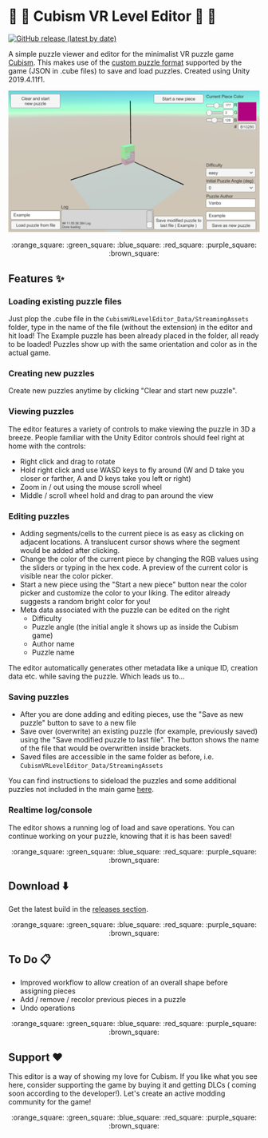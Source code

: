 # :jigsaw: :ice_cube: Cubism VR Level Editor :ice_cube: :jigsaw:
[![GitHub release (latest by date)](https://img.shields.io/github/v/release/DevPika/cubismvr-level-editor)](https://github.com/DevPika/cubismvr-level-editor/releases/latest)

A simple puzzle viewer and editor for the minimalist VR puzzle game [Cubism](https://www.cubism-vr.com/). This makes use of the [custom puzzle format](https://github.com/cubismvr/Mods/blob/main/CustomPuzzles/Example.cube) supported by the game (JSON in .cube files) to save and load puzzles. Created using Unity 2019.4.11f1.

![Screenshot](/Images/Screenshot1.png)

<p align="center">:orange_square: :green_square: :blue_square: :red_square: :purple_square: :brown_square:</p>

## Features :sparkles:
### Loading existing puzzle files 
Just plop the .cube file in the `CubismVRLevelEditor_Data/StreamingAssets` folder, type in the name of the file (without the extension) in the editor and hit load! The Example puzzle has been already placed in the folder, all ready to be loaded! Puzzles show up with the same orientation and color as in the actual game. 

### Creating new puzzles
Create new puzzles anytime by clicking "Clear and start new puzzle".

### Viewing puzzles
The editor features a variety of controls to make viewing the puzzle in 3D a breeze. People familiar with the Unity Editor controls should feel right at home with the controls:
* Right click and drag to rotate
* Hold right click and use WASD keys to fly around (W and D take you closer or farther, A and D keys take you left or right)
* Zoom in / out using the mouse scroll wheel
* Middle / scroll wheel hold and drag to pan around the view

### Editing puzzles
* Adding segments/cells to the current piece is as easy as clicking on adjacent locations. A translucent cursor shows where the segment would be added after clicking.
* Change the color of the current piece by changing the RGB values using the sliders or typing in the hex code. A preview of the current color is visible near the color picker.
* Start a new piece using the "Start a new piece" button near the color picker and customize the color to your liking. The editor already suggests a random bright color for you!
* Meta data associated with the puzzle can be edited on the right
    * Difficulty
    * Puzzle angle (the initial angle it shows up as inside the Cubism game)
    * Author name
    * Puzzle name
    
The editor automatically generates other metadata like a unique ID, creation data etc. while saving the puzzle. Which leads us to...

### Saving puzzles
* After you are done adding and editing pieces, use the "Save as new puzzle" button to save to a new file
* Save over (overwrite) an existing puzzle (for example, previously saved) using the "Save modified puzzle to last file". The button shows the name of the file that would be overwritten inside brackets.
* Saved files are accessible in the same folder as before, i.e. `CubismVRLevelEditor_Data/StreamingAssets`

You can find instructions to sideload the puzzles and some additional puzzles not included in the main game [here](https://github.com/cubismvr/Mods/tree/main/CustomPuzzles#puzzle-examples-and-downloads).

### Realtime log/console
The editor shows a running log of load and save operations. You can continue working on your puzzle, knowing that it is has been saved!

<p align="center">:orange_square: :green_square: :blue_square: :red_square: :purple_square: :brown_square:</p>

## Download :arrow_down:
Get the latest build in the [releases section](https://github.com/DevPika/cubismvr-level-editor/releases/latest).

<p align="center">:orange_square: :green_square: :blue_square: :red_square: :purple_square: :brown_square:</p>

## To Do :clipboard:
* Improved workflow to allow creation of an overall shape before assigning pieces
* Add / remove / recolor previous pieces in a puzzle
* Undo operations

<p align="center">:orange_square: :green_square: :blue_square: :red_square: :purple_square: :brown_square:</p>

## Support :hearts:
This editor is a way of showing my love for Cubism. If you like what you see here, consider supporting the game by buying it and getting DLCs ( coming soon according to the developer!). Let's create an active modding community for the game!

<p align="center">:orange_square: :green_square: :blue_square: :red_square: :purple_square: :brown_square:</p>
